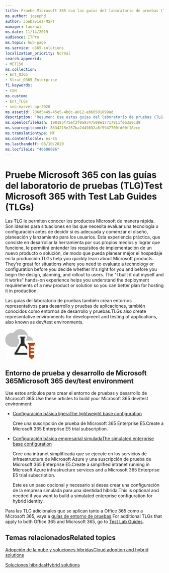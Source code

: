 ```yaml
---
title: Pruebe Microsoft 365 con las guías del laboratorio de pruebas (TLG)
ms.author: josephd
author: JoeDavies-MSFT
manager: laurawi
ms.date: 11/14/2019
audience: ITPro
ms.topic: hub-page
ms.service: o365-solutions
localization_priority: Normal
search.appverid:
- MET150
ms.collection:
- Ent_O365
- Strat_O365_Enterprise
f1.keywords:
- CSH
ms.custom:
- Ent_TLGs
- seo-marvel-apr2020
ms.assetid: 706d5449-45e5-4b0c-a012-ab60501899ad
description: 'Resumen: Use estas guías del laboratorio de pruebas (TLG) para configurar la demostración, la prueba de concepto o los entornos de desarrollo y pruebas para Microsoft 365.'
ms.openlocfilehash: 198185f75ef2f0a9347508e17717811feb3a0cd9
ms.sourcegitcommit: 8634215e257ba2d49832a8f5947700fd00f18ece
ms.translationtype: MT
ms.contentlocale: es-ES
ms.lasthandoff: 08/10/2020
ms.locfileid: "46606086"
---
```

# <a name="test-microsoft-365-with-test-lab-guides-tlgs"></a><span data-ttu-id="4976a-103">Pruebe Microsoft 365 con las guías del laboratorio de pruebas (TLG)</span><span class="sxs-lookup"><span data-stu-id="4976a-103">Test Microsoft 365 with Test Lab Guides (TLGs)</span></span>

<span data-ttu-id="4976a-p101">Las TLG le permiten conocer los productos Microsoft de manera rápida. Son ideales para situaciones en las que necesita evaluar una tecnología o configuración antes de decidir si es adecuada y comenzar el diseño, planeación y lanzamiento para los usuarios. Esta experiencia práctica, que consiste en desarrollar la herramienta por sus propios medios y lograr que funcione, le permitirá entender los requisitos de implementación de un nuevo producto o solución, de modo que pueda planear mejor el hospedaje en la producción.</span><span class="sxs-lookup"><span data-stu-id="4976a-p101">TLGs help you quickly learn about Microsoft products. They're great for situations where you need to evaluate a technology or configuration before you decide whether it's right for you and before you begin the design, planning, and rollout to users. The "I built it out myself and it works" hands-on experience helps you understand the deployment requirements of a new product or solution so you can better plan for hosting it in production.</span></span>
  
<span data-ttu-id="4976a-107">Las guías del laboratorio de pruebas también crean entornos representativos para desarrollo y pruebas de aplicaciones, también conocidos como entornos de desarrollo y pruebas.</span><span class="sxs-lookup"><span data-stu-id="4976a-107">TLGs also create representative environments for development and testing of applications, also known as dev/test environments.</span></span>
  
![Guías del laboratorio de pruebas de Microsoft Cloud](media/24ad0d1b-3274-40fb-972a-b8188b7268d1.png)
  
## <a name="microsoft-365-devtest-environment"></a><span data-ttu-id="4976a-109">Entorno de prueba y desarrollo de Microsoft 365</span><span class="sxs-lookup"><span data-stu-id="4976a-109">Microsoft 365 dev/test environment</span></span>

<span data-ttu-id="4976a-110">Use estos artículos para crear el entorno de pruebas y desarrollo de Microsoft 365:</span><span class="sxs-lookup"><span data-stu-id="4976a-110">Use these articles to build your Microsoft 365 dev/test environment:</span></span>
  
- [<span data-ttu-id="4976a-111">Configuración básica ligera</span><span class="sxs-lookup"><span data-stu-id="4976a-111">The lightweight base configuration</span></span>](https://docs.microsoft.com/microsoft-365/enterprise/lightweight-base-configuration-microsoft-365-enterprise)
    
    <span data-ttu-id="4976a-112">Cree una suscripción de prueba de Microsoft 365 Enterprise E5.</span><span class="sxs-lookup"><span data-stu-id="4976a-112">Create a Microsoft 365 Enterprise E5 trial subscription.</span></span>

- [<span data-ttu-id="4976a-113">Configuración básica empresarial simulada</span><span class="sxs-lookup"><span data-stu-id="4976a-113">The simulated enterprise base configuration</span></span>](https://docs.microsoft.com/microsoft-365/enterprise/simulated-ent-base-configuration-microsoft-365-enterprise)
    
    <span data-ttu-id="4976a-114">Cree una intranet simplificada que se ejecute en los servicios de infraestructura de Microsoft Azure y una suscripción de prueba de Microsoft 365 Enterprise E5.</span><span class="sxs-lookup"><span data-stu-id="4976a-114">Create a simplified intranet running in Microsoft Azure infrastructure services and a Microsoft 365 Enterprise E5 trial subscription.</span></span> 

    <span data-ttu-id="4976a-115">Este es un paso opcional y necesario si desea crear una configuración de la empresa simulada para una identidad híbrida.</span><span class="sxs-lookup"><span data-stu-id="4976a-115">This is optional and needed if you want to build a simulated enterprise configuration for hybrid identity.</span></span>
    
<span data-ttu-id="4976a-116">Para las TLG adicionales que se aplican tanto a Office 365 como a Microsoft 365, vaya a [guías de entorno de pruebas](https://docs.microsoft.com/microsoft-365/enterprise/m365-enterprise-test-lab-guides).</span><span class="sxs-lookup"><span data-stu-id="4976a-116">For additional TLGs that apply to both Office 365 and Microsoft 365, go to [Test Lab Guides](https://docs.microsoft.com/microsoft-365/enterprise/m365-enterprise-test-lab-guides).</span></span>  
    
## <a name="related-topics"></a><span data-ttu-id="4976a-117">Temas relacionados</span><span class="sxs-lookup"><span data-stu-id="4976a-117">Related topics</span></span>

[<span data-ttu-id="4976a-118">Adopción de la nube y soluciones híbridas</span><span class="sxs-lookup"><span data-stu-id="4976a-118">Cloud adoption and hybrid solutions</span></span>](cloud-adoption-and-hybrid-solutions.yml)
  
[<span data-ttu-id="4976a-119">Soluciones híbridas</span><span class="sxs-lookup"><span data-stu-id="4976a-119">Hybrid solutions</span></span>](hybrid-solutions.md)
